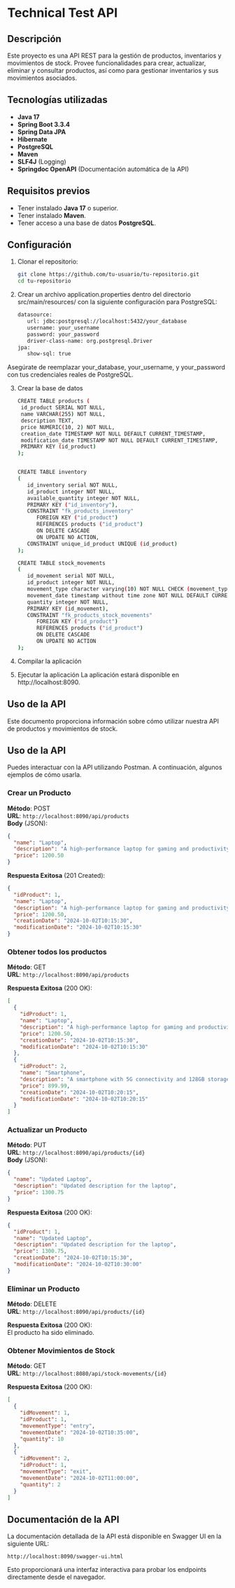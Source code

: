 # Technical Test API

## Descripción

Este proyecto es una API REST para la gestión de productos, inventarios y movimientos de stock. Provee funcionalidades para crear, actualizar, eliminar y consultar productos, así como para gestionar inventarios y sus movimientos asociados.

## Tecnologías utilizadas

- **Java 17**
- **Spring Boot 3.3.4**
- **Spring Data JPA**
- **Hibernate**
- **PostgreSQL**
- **Maven**
- **SLF4J** (Logging)
- **Springdoc OpenAPI** (Documentación automática de la API)

## Requisitos previos

- Tener instalado **Java 17** o superior.
- Tener instalado **Maven**.
- Tener acceso a una base de datos **PostgreSQL**.

## Configuración

1. Clonar el repositorio:
   ```bash
   git clone https://github.com/tu-usuario/tu-repositorio.git
   cd tu-repositorio
2. Crear un archivo application.properties dentro del directorio src/main/resources/ con la siguiente configuración para PostgreSQL:
   ```bash
   datasource:
      url: jdbc:postgresql://localhost:5432/your_database
      username: your_username
      password: your_password
      driver-class-name: org.postgresql.Driver
   jpa:
      show-sql: true
Asegúrate de reemplazar your_database, your_username, y your_password con tus credenciales reales de PostgreSQL.

3. Crear la base de datos
   ```bash
   CREATE TABLE products (
    id_product SERIAL NOT NULL,
    name VARCHAR(255) NOT NULL,
    description TEXT,
    price NUMERIC(10, 2) NOT NULL,
    creation_date TIMESTAMP NOT NULL DEFAULT CURRENT_TIMESTAMP,
    modification_date TIMESTAMP NOT NULL DEFAULT CURRENT_TIMESTAMP,
    PRIMARY KEY (id_product)
   );


   CREATE TABLE inventory
   (
      id_inventory serial NOT NULL,
      id_product integer NOT NULL,
      available_quantity integer NOT NULL,
      PRIMARY KEY ("id_inventory"),
      CONSTRAINT "fk_products_inventory"
         FOREIGN KEY ("id_product")
         REFERENCES products ("id_product")
         ON DELETE CASCADE
         ON UPDATE NO ACTION,
      CONSTRAINT unique_id_product UNIQUE (id_product)
   );

   CREATE TABLE stock_movements
   (
      id_movement serial NOT NULL,
      id_product integer NOT NULL,
      movement_type character varying(10) NOT NULL CHECK (movement_type IN ('entry', 'exit')),
      movement_date timestamp without time zone NOT NULL DEFAULT CURRENT_TIMESTAMP,
      quantity integer NOT NULL,
      PRIMARY KEY (id_movement),
      CONSTRAINT "fk_products_stock_movements"
         FOREIGN KEY ("id_product")
         REFERENCES products ("id_product")
         ON DELETE CASCADE
         ON UPDATE NO ACTION
   );
4. Compilar la aplicación

5. Ejecutar la aplicación 
La aplicación estará disponible en http://localhost:8090.

## Uso de la API

Este documento proporciona información sobre cómo utilizar nuestra API de productos y movimientos de stock.

## Uso de la API

Puedes interactuar con la API utilizando Postman. A continuación, algunos ejemplos de cómo usarla.

### Crear un Producto

**Método**: POST  
**URL**: `http://localhost:8090/api/products`  
**Body** (JSON):
```json
{
  "name": "Laptop",
  "description": "A high-performance laptop for gaming and productivity",
  "price": 1200.50
}
```

**Respuesta Exitosa** (201 Created):
```json
{
  "idProduct": 1,
  "name": "Laptop",
  "description": "A high-performance laptop for gaming and productivity",
  "price": 1200.50,
  "creationDate": "2024-10-02T10:15:30",
  "modificationDate": "2024-10-02T10:15:30"
}
```

### Obtener todos los productos

**Método**: GET  
**URL**: `http://localhost:8090/api/products`  

**Respuesta Exitosa** (200 OK):
```json
[
  {
    "idProduct": 1,
    "name": "Laptop",
    "description": "A high-performance laptop for gaming and productivity",
    "price": 1200.50,
    "creationDate": "2024-10-02T10:15:30",
    "modificationDate": "2024-10-02T10:15:30"
  },
  {
    "idProduct": 2,
    "name": "Smartphone",
    "description": "A smartphone with 5G connectivity and 128GB storage",
    "price": 899.99,
    "creationDate": "2024-10-02T10:20:15",
    "modificationDate": "2024-10-02T10:20:15"
  }
]
```

### Actualizar un Producto

**Método**: PUT  
**URL**: `http://localhost:8090/api/products/{id}`  
**Body** (JSON):
```json
{
  "name": "Updated Laptop",
  "description": "Updated description for the laptop",
  "price": 1300.75
}
```

**Respuesta Exitosa** (200 OK):
```json
{
  "idProduct": 1,
  "name": "Updated Laptop",
  "description": "Updated description for the laptop",
  "price": 1300.75,
  "creationDate": "2024-10-02T10:15:30",
  "modificationDate": "2024-10-02T10:30:00"
}
```

### Eliminar un Producto

**Método**: DELETE  
**URL**: `http://localhost:8090/api/products/{id}`  

**Respuesta Exitosa** (200 OK):  
El producto ha sido eliminado.

### Obtener Movimientos de Stock

**Método**: GET  
**URL**: `http://localhost:8080/api/stock-movements/{id}`  

**Respuesta Exitosa** (200 OK):
```json
[
  {
    "idMovement": 1,
    "idProduct": 1,
    "movementType": "entry",
    "movementDate": "2024-10-02T10:35:00",
    "quantity": 10
  },
  {
    "idMovement": 2,
    "idProduct": 1,
    "movementType": "exit",
    "movementDate": "2024-10-02T11:00:00",
    "quantity": 2
  }
]
```

## Documentación de la API

La documentación detallada de la API está disponible en Swagger UI en la siguiente URL:

```
http://localhost:8090/swagger-ui.html
```

Esto proporcionará una interfaz interactiva para probar los endpoints directamente desde el navegador.
